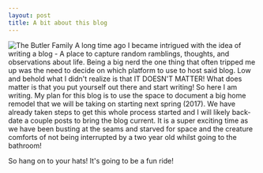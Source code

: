 ```yaml
---
layout: post
title: A bit about this blog
---
```

![The Butler Family](http://butl4701.github.io/images/butlerFamily.png "The Butler Family - 2016")
A long time ago I became intrigued with the idea of writing a blog - A place to capture random ramblings, thoughts, and observations about life. Being a big nerd the one thing that often tripped me up was the need to decide on which platform to use to host said blog. Low and behold what I didn't realize is that IT DOESN'T MATTER! What does matter is that you put yourself out there and start writing! So here I am writing. My plan for this blog is to use the space to document a big home remodel that we will be taking on starting next spring (2017). We have already taken steps to get this whole process started and I will likely back-date a couple posts to bring the blog current. It is a super exciting time as we have been busting at the seams and starved for space and the creature comforts of not being interrupted by a two year old whilst going to the bathroom!

So hang on to your hats! It's going to be a fun ride!
